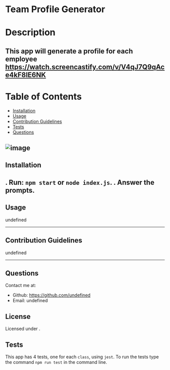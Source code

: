# Team Profile Generator 
  
  # Description
  This app will generate a profile for each employee
  https://watch.screencastify.com/v/V4qJ7Q9qAce4kF8IE6NK
  ---
  # Table of Contents
  * [Installation](#installation)
  * [Usage](#usage)
  * [Contribution Guidelines](#contribution-guidelines)
  * [Tests](#tests)
  * [Questions](#questions)
  
  ![image](https://user-images.githubusercontent.com/31046919/145164321-b5840519-cae1-43c7-b23f-d1d1f6dc24bc.png)
  ---
  ## Installation
  . Run: `npm start` or `node index.js`.
  . Answer the prompts.
  ---
  ## Usage
  undefined

  ---
  ## Contribution Guidelines
  undefined

  ---
  ## Questions

  Contact me at: 
  * Github: https://github.com/undefined
  * Email: undefined
  
  ## License 
  Licensed under . 
 
  ## Tests
  This app has 4 tests, one for each `class`, using `jest`. To run the tests type the command `npm run test` in the command line.
